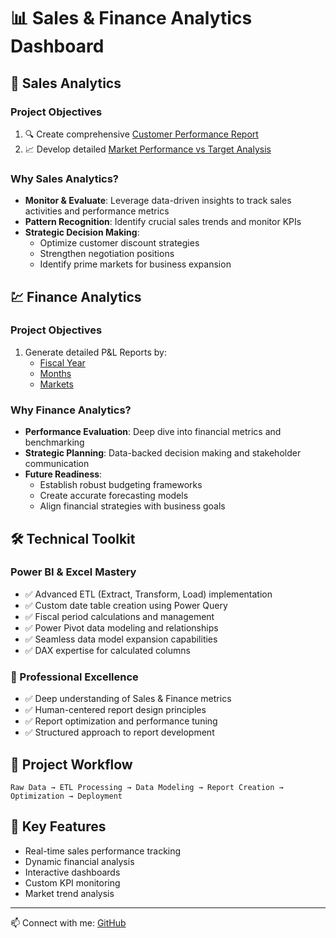 # 📊 Sales & Finance Analytics Dashboard

## 🎯 Sales Analytics

### Project Objectives
1. 🔍 Create comprehensive [Customer Performance Report](https://github.com/HrishikeshInsights/Excel-Sales-Analytics-/blob/main/Customer%20Performance%20Report.pdf)
2. 📈 Develop detailed [Market Performance vs Target Analysis](https://github.com/HrishikeshInsights/Excel-Sales-Analytics-/blob/main/Market%20Performance%20vs%20Target%20Report.pdf)

### Why Sales Analytics?
- **Monitor & Evaluate**: Leverage data-driven insights to track sales activities and performance metrics
- **Pattern Recognition**: Identify crucial sales trends and monitor KPIs
- **Strategic Decision Making**: 
  - Optimize customer discount strategies
  - Strengthen negotiation positions
  - Identify prime markets for business expansion

## 💹 Finance Analytics

### Project Objectives
1. Generate detailed P&L Reports by:
   - [Fiscal Year](https://github.com/HrishikeshInsights/Excel-Sales-Analytics-/blob/main/P%26L%20Statement%20by%20Fiscal%20Year.pdf)
   - [Months](https://github.com/HrishikeshInsights/Excel-Sales-Analytics-/blob/main/P%26L%20Statement%20by%20Months.pdf)
   - [Markets](https://github.com/HrishikeshInsights/Excel-Sales-Analytics-/blob/main/P%26L%20Statement%20by%20Markets.pdf)

### Why Finance Analytics?
- **Performance Evaluation**: Deep dive into financial metrics and benchmarking
- **Strategic Planning**: Data-backed decision making and stakeholder communication
- **Future Readiness**: 
  - Establish robust budgeting frameworks
  - Create accurate forecasting models
  - Align financial strategies with business goals

## 🛠️ Technical Toolkit

### Power BI & Excel Mastery
- ✅ Advanced ETL (Extract, Transform, Load) implementation
- ✅ Custom date table creation using Power Query
- ✅ Fiscal period calculations and management
- ✅ Power Pivot data modeling and relationships
- ✅ Seamless data model expansion capabilities
- ✅ DAX expertise for calculated columns

### 🤝 Professional Excellence
- ✅ Deep understanding of Sales & Finance metrics
- ✅ Human-centered report design principles
- ✅ Report optimization and performance tuning
- ✅ Structured approach to report development

## 🔄 Project Workflow
```
Raw Data → ETL Processing → Data Modeling → Report Creation → Optimization → Deployment
```

## 🌟 Key Features
- Real-time sales performance tracking
- Dynamic financial analysis
- Interactive dashboards
- Custom KPI monitoring
- Market trend analysis

---
📫 Connect with me: [GitHub](https://github.com/HrishikeshInsights)
